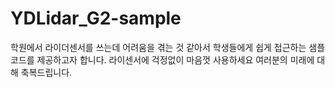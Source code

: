# YDLidar_G2-sample

학원에서 라이더센서를 쓰는데 어려움을 겪는 것 같아서
학생들에게 쉽게 접근하는 샘플코드를 제공하고자 합니다.
라이센서에 걱정없이 마음껏 사용하세요
여러분의 미래에 대해 축복드립니다.
